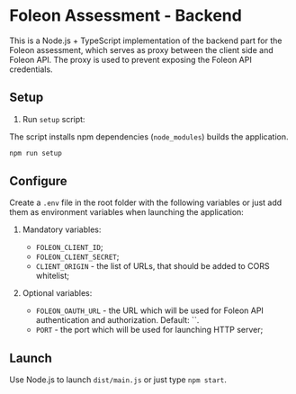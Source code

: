 # Foleon Assessment - Backend

This is a Node.js + TypeScript implementation of the backend part for the Foleon assessment, which serves as proxy between the client side and Foleon API. The proxy is used to prevent exposing the Foleon API credentials.

## Setup

1. Run `setup` script:

The script installs npm dependencies (`node_modules`) builds the application.

   ```sh
   npm run setup
   ```

## Configure

Create a `.env` file in the root folder with the following variables or just add them as environment variables when launching the application:

1. Mandatory variables:

   - `FOLEON_CLIENT_ID`;
   - `FOLEON_CLIENT_SECRET`;
   - `CLIENT_ORIGIN` - the list of URLs, that should be added to CORS whitelist;

1. Optional variables:

   - `FOLEON_OAUTH_URL` - the URL which will be used for Foleon API authentication and authorization. Default: ``.
   - `PORT` - the port which will be used for launching HTTP server;

## Launch

Use Node.js to launch `dist/main.js` or just type `npm start`.
